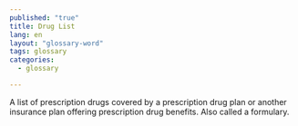 ```yaml
---
published: "true"
title: Drug List
lang: en
layout: "glossary-word"
tags: glossary
categories: 
  - glossary

---
```


A list of prescription drugs covered by a prescription drug plan or another insurance plan offering prescription drug benefits. Also called a formulary.
